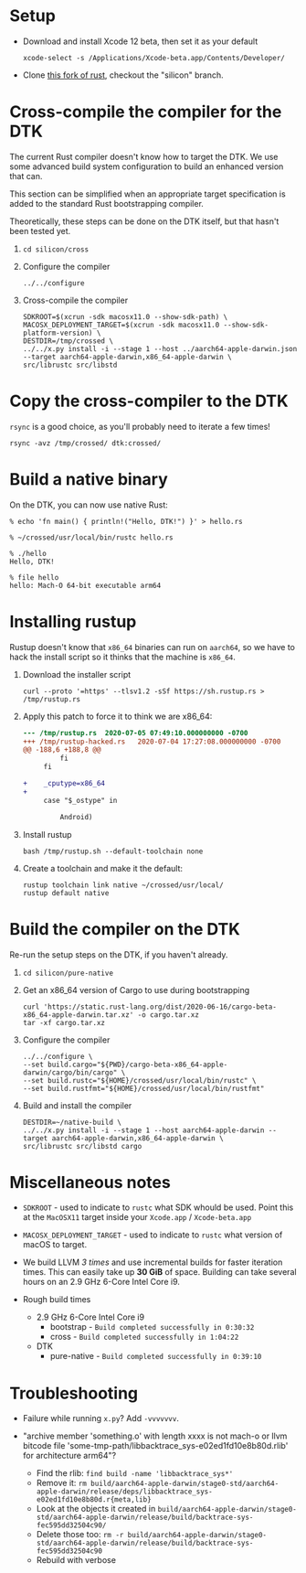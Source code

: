 # Setup

- Download and install Xcode 12 beta, then set it as your default

    ```
    xcode-select -s /Applications/Xcode-beta.app/Contents/Developer/
    ```

- Clone [this fork of rust][fork], checkout the "silicon" branch.

[fork]: https://github.com/shepmaster/rust

# Cross-compile the compiler for the DTK

The current Rust compiler doesn't know how to target the DTK. We use
some advanced build system configuration to build an enhanced version
that can.

This section can be simplified when an appropriate target
specification is added to the standard Rust bootstrapping compiler.

Theoretically, these steps can be done on the DTK itself, but that
hasn't been tested yet.

1. `cd silicon/cross`

1. Configure the compiler

    ```
    ../../configure
    ```

1. Cross-compile the compiler

    ```
    SDKROOT=$(xcrun -sdk macosx11.0 --show-sdk-path) \
    MACOSX_DEPLOYMENT_TARGET=$(xcrun -sdk macosx11.0 --show-sdk-platform-version) \
    DESTDIR=/tmp/crossed \
    ../../x.py install -i --stage 1 --host ../aarch64-apple-darwin.json --target aarch64-apple-darwin,x86_64-apple-darwin \
    src/librustc src/libstd
    ```

# Copy the cross-compiler to the DTK

`rsync` is a good choice, as you'll probably need to iterate a few times!

```
rsync -avz /tmp/crossed/ dtk:crossed/
```

# Build a native binary

On the DTK, you can now use native Rust:

```
% echo 'fn main() { println!("Hello, DTK!") }' > hello.rs

% ~/crossed/usr/local/bin/rustc hello.rs

% ./hello
Hello, DTK!

% file hello
hello: Mach-O 64-bit executable arm64
```

# Installing rustup

Rustup doesn't know that `x86_64` binaries can run on `aarch64`, so we
have to hack the install script so it thinks that the machine is
`x86_64`.

1. Download the installer script

    ```
    curl --proto '=https' --tlsv1.2 -sSf https://sh.rustup.rs > /tmp/rustup.rs
    ```

1. Apply this patch to force it to think we are x86_64:

    ```diff
    --- /tmp/rustup.rs  2020-07-05 07:49:10.000000000 -0700
    +++ /tmp/rustup-hacked.rs   2020-07-04 17:27:08.000000000 -0700
    @@ -188,6 +188,8 @@
             fi
         fi

    +    _cputype=x86_64
    +
         case "$_ostype" in

             Android)
    ```

1. Install rustup

    ```
    bash /tmp/rustup.sh --default-toolchain none
    ```

1. Create a toolchain and make it the default:

    ```
    rustup toolchain link native ~/crossed/usr/local/
    rustup default native
    ```

# Build the compiler on the DTK

Re-run the setup steps on the DTK, if you haven't already.

1. `cd silicon/pure-native`

1. Get an x86_64 version of Cargo to use during bootstrapping

    ```
    curl 'https://static.rust-lang.org/dist/2020-06-16/cargo-beta-x86_64-apple-darwin.tar.xz' -o cargo.tar.xz
    tar -xf cargo.tar.xz
    ```

1. Configure the compiler

    ```
    ../../configure \
    --set build.cargo="${PWD}/cargo-beta-x86_64-apple-darwin/cargo/bin/cargo" \
    --set build.rustc="${HOME}/crossed/usr/local/bin/rustc" \
    --set build.rustfmt="${HOME}/crossed/usr/local/bin/rustfmt"
    ```

1. Build and install the compiler

    ```
    DESTDIR=~/native-build \
    ../../x.py install -i --stage 1 --host aarch64-apple-darwin --target aarch64-apple-darwin,x86_64-apple-darwin \
    src/librustc src/libstd cargo
    ```

# Miscellaneous notes

- `SDKROOT` - used to indicate to `rustc` what SDK whould be
  used. Point this at the `MacOSX11` target inside your `Xcode.app` /
  `Xcode-beta.app`

- `MACOSX_DEPLOYMENT_TARGET` - used to indicate to `rustc` what
  version of macOS to target.

- We build LLVM *3 times* and use incremental builds for faster
  iteration times. This can easily take up **30 GiB** of
  space. Building can take several hours on an 2.9 GHz 6-Core Intel
  Core i9.

- Rough build times
  - 2.9 GHz 6-Core Intel Core i9
    - bootstrap - `Build completed successfully in 0:30:32`
    - cross - `Build completed successfully in 1:04:22`
  - DTK
    - pure-native - `Build completed successfully in 0:39:10`

# Troubleshooting

- Failure while running `x.py`? Add `-vvvvvvv`.

- "archive member 'something.o' with length xxxx is not mach-o or llvm bitcode file 'some-tmp-path/libbacktrace_sys-e02ed1fd10e8b80d.rlib' for architecture arm64"?
  - Find the rlib: `find build -name 'libbacktrace_sys*'`
  - Remove it: `rm build/aarch64-apple-darwin/stage0-std/aarch64-apple-darwin/release/deps/libbacktrace_sys-e02ed1fd10e8b80d.r{meta,lib}`
  - Look at the objects it created in `build/aarch64-apple-darwin/stage0-std/aarch64-apple-darwin/release/build/backtrace-sys-fec595dd32504c90/`
  - Delete those too: `rm -r build/aarch64-apple-darwin/stage0-std/aarch64-apple-darwin/release/build/backtrace-sys-fec595dd32504c90`
  - Rebuild with verbose
